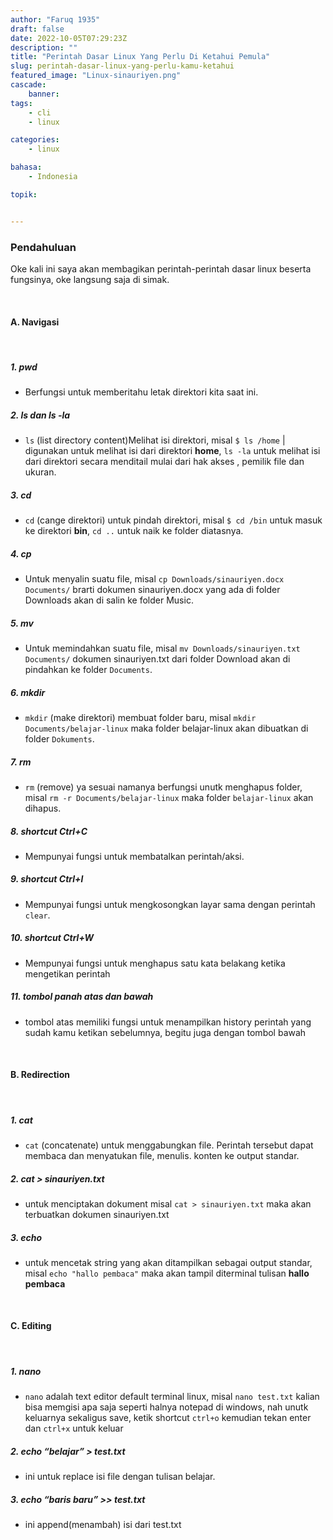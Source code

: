 ```yaml
---
author: "Faruq 1935"
draft: false
date: 2022-10-05T07:29:23Z
description: ""
title: "Perintah Dasar Linux Yang Perlu Di Ketahui Pemula"
slug: perintah-dasar-linux-yang-perlu-kamu-ketahui
featured_image: "Linux-sinauriyen.png"
cascade:
    banner: 
tags:
    - cli
    - linux

categories:
    - linux

bahasa:
    - Indonesia 

topik:


---
```

### **Pendahuluan**

Oke kali ini saya akan membagikan perintah-perintah dasar linux beserta fungsinya, oke langsung saja di simak.

&nbsp;&nbsp;&nbsp;&nbsp;
#### **A. Navigasi**
&nbsp;&nbsp;&nbsp;&nbsp;

##### 1. **pwd**

* Berfungsi untuk memberitahu letak direktori kita saat ini.

##### 2. **ls dan ls -la**

* `ls` (list directory content)Melihat isi direktori, misal `$ ls /home` | digunakan untuk melihat isi dari direktori **home**, `ls -la` untuk melihat isi dari direktori secara menditail mulai dari hak akses , pemilik file dan ukuran.

##### 3. **cd**

* `cd` (cange direktori) untuk pindah direktori, misal `$ cd /bin` untuk masuk ke direktori **bin**, `cd ..` untuk naik ke folder diatasnya.

##### 4. **cp**

* Untuk menyalin suatu file, misal `cp Downloads/sinauriyen.docx Documents/` brarti dokumen sinauriyen.docx yang ada di folder Downloads akan di salin ke folder Music.

##### 5. **mv**

* Untuk memindahkan suatu file, misal `mv Downloads/sinauriyen.txt Documents/` dokumen sinauriyen.txt dari folder Download akan di pindahkan ke folder `Documents`.

##### 6. **mkdir**

* `mkdir` (make direktori) membuat folder baru, misal `mkdir Documents/belajar-linux` maka folder belajar-linux akan dibuatkan di folder `Dokuments`.

##### 7. **rm**

* `rm` (remove) ya sesuai namanya berfungsi unutk menghapus folder, misal `rm -r Documents/belajar-linux` maka folder `belajar-linux` akan dihapus.

##### 8. **shortcut Ctrl+C**

* Mempunyai fungsi untuk membatalkan perintah/aksi.

##### 9. **shortcut Ctrl+l**

* Mempunyai fungsi untuk mengkosongkan layar sama dengan perintah `clear`.

##### 10. **shortcut Ctrl+W**

* Mempunyai fungsi untuk menghapus satu kata belakang ketika mengetikan perintah 

##### 11. **tombol panah atas dan bawah**

* tombol atas memiliki fungsi untuk menampilkan history perintah yang sudah kamu ketikan sebelumnya, begitu juga dengan tombol bawah 

&nbsp;&nbsp;&nbsp;&nbsp;
#### **B. Redirection**
&nbsp;&nbsp;&nbsp;&nbsp;

##### 1. **cat**

* `cat` (concatenate) untuk menggabungkan file. Perintah tersebut dapat membaca dan menyatukan file, menulis. konten ke output standar.

##### 2. **cat > sinauriyen.txt**

* untuk menciptakan dokument misal `cat > sinauriyen.txt` maka akan terbuatkan dokumen sinauriyen.txt

##### 3. **echo**

* untuk mencetak string yang akan ditampilkan sebagai output standar, misal `echo "hallo pembaca"` maka akan tampil diterminal tulisan **hallo pembaca**

&nbsp;&nbsp;&nbsp;&nbsp;
#### **C. Editing**
&nbsp;&nbsp;&nbsp;&nbsp;

##### 1. **nano**

* `nano` adalah text editor default terminal linux, misal `nano test.txt` kalian bisa memgisi apa saja seperti halnya notepad di windows, nah unutk keluarnya sekaligus save, ketik shortcut `ctrl+o` kemudian tekan enter dan `ctrl+x` untuk keluar

##### 2. **echo “belajar” > test.txt**

* ini untuk replace isi file dengan tulisan belajar.

##### 3. **echo “baris baru” >> test.txt**
* ini append(menambah) isi dari test.txt
